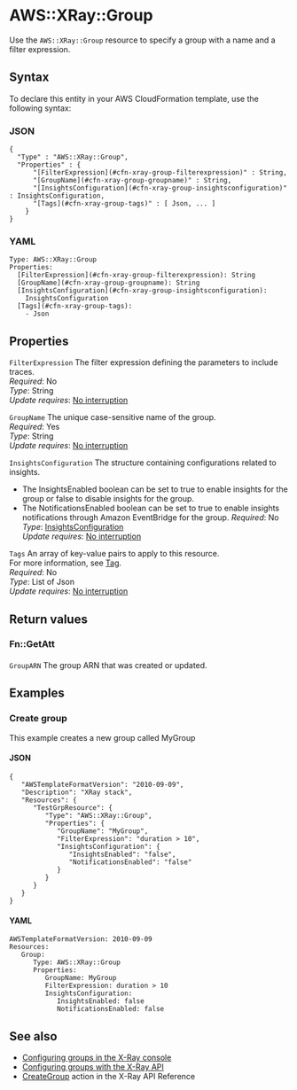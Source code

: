 # AWS::XRay::Group<a name="aws-resource-xray-group"></a>

Use the `AWS::XRay::Group` resource to specify a group with a name and a filter expression\. 

## Syntax<a name="aws-resource-xray-group-syntax"></a>

To declare this entity in your AWS CloudFormation template, use the following syntax:

### JSON<a name="aws-resource-xray-group-syntax.json"></a>

```
{
  "Type" : "AWS::XRay::Group",
  "Properties" : {
      "[FilterExpression](#cfn-xray-group-filterexpression)" : String,
      "[GroupName](#cfn-xray-group-groupname)" : String,
      "[InsightsConfiguration](#cfn-xray-group-insightsconfiguration)" : InsightsConfiguration,
      "[Tags](#cfn-xray-group-tags)" : [ Json, ... ]
    }
}
```

### YAML<a name="aws-resource-xray-group-syntax.yaml"></a>

```
Type: AWS::XRay::Group
Properties: 
  [FilterExpression](#cfn-xray-group-filterexpression): String
  [GroupName](#cfn-xray-group-groupname): String
  [InsightsConfiguration](#cfn-xray-group-insightsconfiguration): 
    InsightsConfiguration
  [Tags](#cfn-xray-group-tags): 
    - Json
```

## Properties<a name="aws-resource-xray-group-properties"></a>

`FilterExpression`  <a name="cfn-xray-group-filterexpression"></a>
The filter expression defining the parameters to include traces\.  
*Required*: No  
*Type*: String  
*Update requires*: [No interruption](https://docs.aws.amazon.com/AWSCloudFormation/latest/UserGuide/using-cfn-updating-stacks-update-behaviors.html#update-no-interrupt)

`GroupName`  <a name="cfn-xray-group-groupname"></a>
The unique case\-sensitive name of the group\.  
*Required*: Yes  
*Type*: String  
*Update requires*: [No interruption](https://docs.aws.amazon.com/AWSCloudFormation/latest/UserGuide/using-cfn-updating-stacks-update-behaviors.html#update-no-interrupt)

`InsightsConfiguration`  <a name="cfn-xray-group-insightsconfiguration"></a>
The structure containing configurations related to insights\.  
+ The InsightsEnabled boolean can be set to true to enable insights for the group or false to disable insights for the group\.
+ The NotificationsEnabled boolean can be set to true to enable insights notifications through Amazon EventBridge for the group\.
*Required*: No  
*Type*: [InsightsConfiguration](aws-properties-xray-group-insightsconfiguration.md)  
*Update requires*: [No interruption](https://docs.aws.amazon.com/AWSCloudFormation/latest/UserGuide/using-cfn-updating-stacks-update-behaviors.html#update-no-interrupt)

`Tags`  <a name="cfn-xray-group-tags"></a>
An array of key\-value pairs to apply to this resource\.  
For more information, see [Tag](https://docs.aws.amazon.com/AWSCloudFormation/latest/UserGuide/aws-properties-resource-tags.html)\.  
*Required*: No  
*Type*: List of Json  
*Update requires*: [No interruption](https://docs.aws.amazon.com/AWSCloudFormation/latest/UserGuide/using-cfn-updating-stacks-update-behaviors.html#update-no-interrupt)

## Return values<a name="aws-resource-xray-group-return-values"></a>

### Fn::GetAtt<a name="aws-resource-xray-group-return-values-fn--getatt"></a>

#### <a name="aws-resource-xray-group-return-values-fn--getatt-fn--getatt"></a>

`GroupARN`  <a name="GroupARN-fn::getatt"></a>
The group ARN that was created or updated\.

## Examples<a name="aws-resource-xray-group--examples"></a>



### Create group<a name="aws-resource-xray-group--examples--Create_group"></a>

This example creates a new group called MyGroup

#### JSON<a name="aws-resource-xray-group--examples--Create_group--json"></a>

```
{
   "AWSTemplateFormatVersion": "2010-09-09",
   "Description": "XRay stack",
   "Resources": {
      "TestGrpResource": {
         "Type": "AWS::XRay::Group",
         "Properties": {
            "GroupName": "MyGroup",
            "FilterExpression": "duration > 10",
            "InsightsConfiguration": {
               "InsightsEnabled": "false",
               "NotificationsEnabled": "false"
            }
         }
      }
   }
}
```

#### YAML<a name="aws-resource-xray-group--examples--Create_group--yaml"></a>

```
AWSTemplateFormatVersion: 2010-09-09
Resources:
   Group:
      Type: AWS::XRay::Group
      Properties:
         GroupName: MyGroup
         FilterExpression: duration > 10
         InsightsConfiguration:
            InsightsEnabled: false
            NotificationsEnabled: false
```

## See also<a name="aws-resource-xray-group--seealso"></a>
+ [Configuring groups in the X\-Ray console](https://docs.aws.amazon.com/xray/latest/devguide/xray-console-groups.html)
+ [Configuring groups with the X\-Ray API](https://docs.aws.amazon.com/xray/latest/devguide/xray-api-configuration.html#xray-api-configuration-groups)
+ [CreateGroup](https://docs.aws.amazon.com/xray/latest/api/API_CreateGroup.html) action in the X\-Ray API Reference

